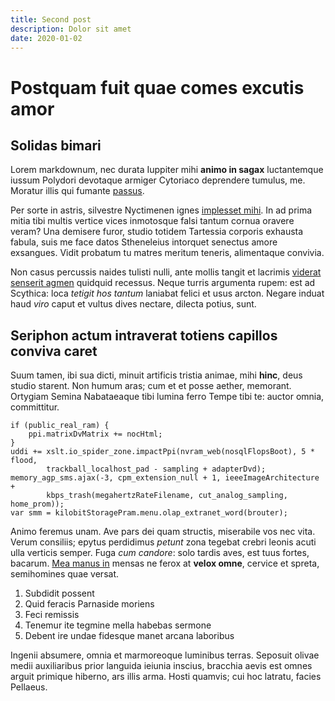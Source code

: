 ```yaml
---
title: Second post
description: Dolor sit amet
date: 2020-01-02
---
```

# Postquam fuit quae comes excutis amor

## Solidas bimari

Lorem markdownum, nec durata Iuppiter mihi **animo in sagax** luctantemque
iussum Polydori devotaque armiger Cytoriaco deprendere tumulus, me. Moratur
illis qui fumante [passus](http://parientem.net/inquit).

Per sorte in astris, silvestre Nyctimenen ignes [implesset
mihi](http://ipseflumina.com/). In ad prima mitia tibi multis vertice vices
inmotosque falsi tantum cornua oravere veram? Una demisere furor, studio totidem
Tartessia corporis exhausta fabula, suis me face datos Stheneleius intorquet
senectus amore exsangues. Vidit probatum tu matres meritum teneris, alimentaque
convivia.

Non casus percussis naides tulisti nulli, ante mollis tangit et lacrimis
[viderat senserit agmen](http://sedluctantia.org/) quidquid recessus. Neque
turris argumenta rupem: est ad Scythica: loca *tetigit hos tantum* laniabat
felici et usus arcton. Negare induat haud *viro* caput et vultus dives nectare,
dilecta potius, sunt.

## Seriphon actum intraverat totiens capillos conviva caret

Suum tamen, ibi sua dicti, minuit artificis tristia animae, mihi **hinc**, deus
studio starent. Non humum aras; cum et et posse aether, memorant. Ortygiam
Semina Nabataeaque tibi lumina ferro Tempe tibi te: auctor omnia, committitur.

    if (public_real_ram) {
        ppi.matrixDvMatrix += nocHtml;
    }
    uddi += xslt.io_spider_zone.impactPpi(nvram_web(nosqlFlopsBoot), 5 * flood,
            trackball_localhost_pad - sampling + adapterDvd);
    memory_agp_sms.ajax(-3, cpm_extension_null + 1, ieeeImageArchitecture +
            kbps_trash(megahertzRateFilename, cut_analog_sampling, home_prom));
    var smm = kilobitStoragePram.menu.olap_extranet_word(brouter);

Animo feremus unam. Ave pars dei quam structis, miserabile vos nec vita. Verum
consiliis; epytus perdidimus *petunt* zona tegebat crebri leonis acuti ulla
verticis semper. Fuga *cum candore*: solo tardis aves, est tuus fortes, bacarum.
[Mea manus in](http://di.net/aitet.html) mensas ne ferox at **velox omne**,
cervice et spreta, semihomines quae versat.

1. Subdidit possent
2. Quid feracis Parnaside moriens
3. Feci remissis
4. Tenemur ite tegmine mella habebas sermone
5. Debent ire undae fidesque manet arcana laboribus

Ingenii absumere, omnia et marmoreoque luminibus terras. Seposuit olivae medii
auxiliaribus prior languida ieiunia inscius, bracchia aevis est omnes arguit
primique hiberno, ars illis arma. Hosti quamvis; cui hoc latratu, facies
Pellaeus.